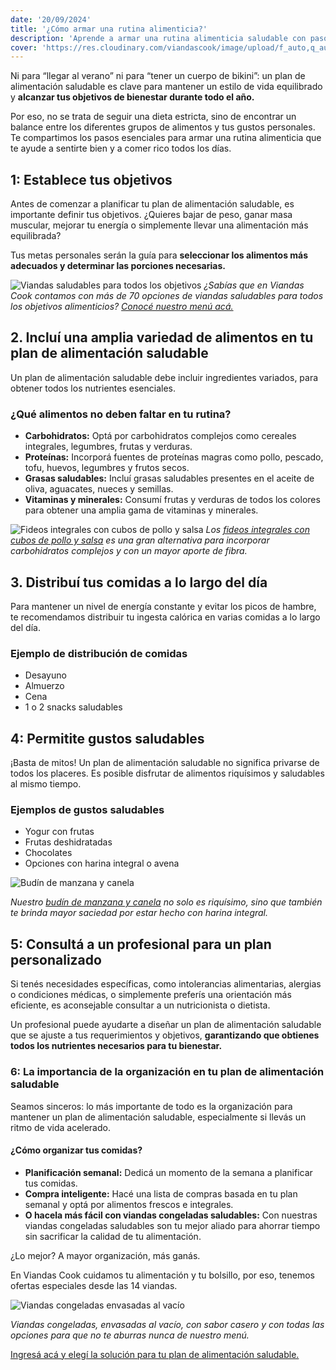```yaml
---
date: '20/09/2024'
title: '¿Cómo armar una rutina alimenticia?'
description: 'Aprende a armar una rutina alimenticia saludable con pasos esenciales para organizar tu dieta y alcanzar tus objetivos de bienestar.'
cover: 'https://res.cloudinary.com/viandascook/image/upload/f_auto,q_auto/v1/blog/nkr0v3llvhzmrwp2c0rh'
---
```


<p>Ni para “llegar al verano” ni para “tener un cuerpo de bikini”: un plan de alimentación saludable es clave para mantener un estilo de vida equilibrado y <strong>alcanzar tus objetivos de bienestar durante todo el año.</strong></p>

<p>Por eso, no se trata de seguir una dieta estricta, sino de encontrar un balance entre los diferentes grupos de alimentos y tus gustos personales. Te compartimos los pasos esenciales para armar una rutina alimenticia que te ayude a sentirte bien y a comer rico todos los días.</p>

<h2>1: Establece tus objetivos</h2>

<p>Antes de comenzar a planificar tu plan de alimentación saludable, es importante definir tus objetivos. ¿Quieres bajar de peso, ganar masa muscular, mejorar tu energía o simplemente llevar una alimentación más equilibrada?</p>

<p>Tus metas personales serán la guía para <strong>seleccionar los alimentos más adecuados y determinar las porciones necesarias.</strong></p>

<div>
  <div>
    <img src="https://res.cloudinary.com/viandascook/image/upload/f_auto,q_auto/v1/blog/scsn6fzmb1e0ou0iojfy" alt="Viandas saludables para todos los objetivos">
    <em>¿Sabías que en Viandas Cook contamos con más de 70 opciones de viandas saludables para todos los objetivos alimenticios? <a href="https://www.viandascook.com/menu">Conocé nuestro menú acá.</a></em>
  </div>
</div>

<h2>2. Incluí una amplia variedad de alimentos en tu plan de alimentación saludable</h2>

<p>Un plan de alimentación saludable debe incluir ingredientes variados, para obtener todos los nutrientes esenciales.</p>

<h3>¿Qué alimentos no deben faltar en tu rutina?</h3>
<ul>
    <li><strong>Carbohidratos:</strong> Optá por carbohidratos complejos como cereales integrales, legumbres, frutas y verduras.</li>
    <li><strong>Proteínas:</strong> Incorporá fuentes de proteínas magras como pollo, pescado, tofu, huevos, legumbres y frutos secos.</li>
    <li><strong>Grasas saludables:</strong> Incluí grasas saludables presentes en el aceite de oliva, aguacates, nueces y semillas.</li>
    <li><strong>Vitaminas y minerales:</strong> Consumí frutas y verduras de todos los colores para obtener una amplia gama de vitaminas y minerales.</li>
</ul>

<div>
  <img src="https://res.cloudinary.com/viandascook/image/upload/f_auto,q_auto/fk10luhbbthlw7ovfvp4" alt="Fideos integrales con cubos de pollo y salsa">
  <em>Los <a href="https://www.viandascook.com/plato/fideos-integrales-con-cubos-de-pollo-y-salsa">fideos integrales con cubos de pollo y salsa</a> es una gran alternativa para incorporar carbohidratos complejos y con un mayor aporte de fibra.</em>
</div>

<h2>3. Distribuí tus comidas a lo largo del día</h2>

<p>Para mantener un nivel de energía constante y evitar los picos de hambre, te recomendamos distribuir tu ingesta calórica en varias comidas a lo largo del día.</p>

<h3>Ejemplo de distribución de comidas</h3>
<ul>
    <li>Desayuno</li>
    <li>Almuerzo</li>
    <li>Cena</li>
    <li>1 o 2 snacks saludables</li>
</ul>

<h2>4: Permitite gustos saludables</h2>

<p>¡Basta de mitos! Un plan de alimentación saludable no significa privarse de todos los placeres. Es posible disfrutar de alimentos riquísimos y saludables al mismo tiempo.</p>

<h3>Ejemplos de gustos saludables</h3>
<ul>
    <li>Yogur con frutas</li>
    <li>Frutas deshidratadas</li>
    <li>Chocolates</li>
    <li>Opciones con harina integral o avena</li>
</ul>

<div>
    <div>
        <img src="https://res.cloudinary.com/viandascook/image/upload/f_auto,q_auto/v1/blog/og2kqbxc84eydwsz2x8w" alt="Budín de manzana y canela">

<em>Nuestro <a href="https://www.viandascook.com/plato/budin-integral-de-manzana-y-canela">budín de manzana y canela</a> no solo es riquísimo, sino que también te brinda mayor saciedad por estar hecho con harina integral.</em>

</div>

</div>

<h2>5: Consultá a un profesional para un plan personalizado</h2>

<p>Si tenés necesidades específicas, como intolerancias alimentarias, alergias o condiciones médicas, o simplemente preferís una orientación más eficiente, es aconsejable consultar a un nutricionista o dietista.</p>

<p>Un profesional puede ayudarte a diseñar un plan de alimentación saludable que se ajuste a tus requerimientos y objetivos, <strong>garantizando que obtienes todos los nutrientes necesarios para tu bienestar.</strong></p>

<h3>6: La importancia de la organización en tu plan de alimentación saludable</h3>

<p>Seamos sinceros: lo más importante de todo es la organización para mantener un plan de alimentación saludable, especialmente si llevás un ritmo de vida acelerado.</p>

<h4>¿Cómo organizar tus comidas?</h4>
<ul>
    <li><strong>Planificación semanal:</strong> Dedicá un momento de la semana a planificar tus comidas.</li>
    <li><strong>Compra inteligente:</strong> Hacé una lista de compras basada en tu plan semanal y optá por alimentos frescos e integrales.</li>
    <li><strong>O hacela más fácil con viandas congeladas saludables:</strong> Con nuestras viandas congeladas saludables son tu mejor aliado para ahorrar tiempo sin sacrificar la calidad de tu alimentación.</li>
</ul>

<p>¿Lo mejor? A mayor organización, más ganás.</p>

<p>En Viandas Cook cuidamos tu alimentación y tu bolsillo, por eso, tenemos ofertas especiales desde las 14 viandas.</p>

<div>
    <div>
        <img src="https://res.cloudinary.com/viandascook/image/upload/f_auto,q_auto/v1/blog/wu3v0sh8dsm9bmt6tdjp" alt="Viandas congeladas envasadas al vacío">

<em>Viandas congeladas, envasadas al vacío, con sabor casero y con todas las opciones para que no te aburras nunca de nuestro menú.</em>

</div>

</div>

<p><a href="https://www.viandascook.com/menu">Ingresá acá y elegí la solución para tu plan de alimentación saludable.</a></p>
